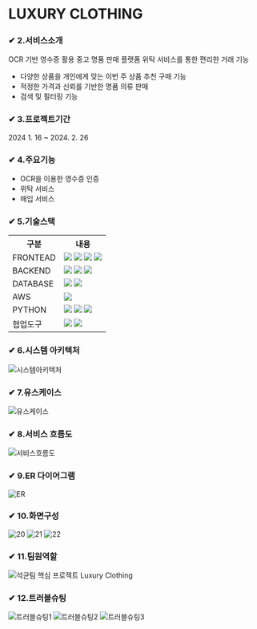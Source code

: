 # LUXURY CLOTHING

### ✔ 2.서비스소개 
OCR 기반 영수증 활용 중고 명품 판매 플랫폼
위탁 서비스를 통한 편리한 거래 기능
- 다양한 상품을 개인에게 맞는 이번 주 상품 추천 구매 기능
- 적정한 가격과 신뢰를 기반한 명품 의류 판매
- 검색 및 필터링 기능  

### ✔ 3.프로젝트기간
2024 1. 16 ~ 2024. 2. 26

### ✔ 4.주요기능
- OCR을 이용한 영수증 인증
- 위탁 서비스
- 매입 서비스

### ✔ 5.기술스택
<table>
    <tr>
        <th>구분</th>
        <th>내용</th>
    </tr>
     <tr>
        <td>FRONTEAD</td>
        <td>
             <img src="https://img.shields.io/badge/HTML-E34F26?style=for-the-badge&logo=HTML5&logoColor=white"/>
            <img src="https://img.shields.io/badge/CSS-1572B6?style=for-the-badge&logo=CSS3&logoColor=white"/>
            <img src="https://img.shields.io/badge/JS-F7DF1E?style=for-the-badge&logo=JS&logoColor=white"/>
            <img src="https://img.shields.io/badge/jquery-2C2255?style=for-the-badge&logo=jquery&logoColor=white"/>
        </td>
    </tr>
     <tr>
        <td>BACKEND</td>
        <td>
        <img src="https://img.shields.io/badge/Java-007396?style=for-the-badge&logo=java&logoColor=white"/>
            <img src="https://img.shields.io/badge/BootStrap-7952B3?style=for-the-badge&logo=BootStrap&logoColor=white"/>
            <img src="https://img.shields.io/badge/eclipse-2C2255?style=for-the-badge&logo=eclipse&logoColor=white"/>
        </td>
    </tr>
     <tr>
        <td>DATABASE</td>
        <td>
           <img src="https://img.shields.io/badge/Oracle 11g-F80000?style=for-the-badge&logo=Oracle&logoColor=white"/> 
           <img src="https://img.shields.io/badge/MyBatis-1D2D35?style=for-the-badge&logo=MyBatis&logoColor=white"/>
        </td>
    </tr>
     <tr>
        <td>AWS</td>
        <td>
            <img src="https://img.shields.io/badge/Apache Tomcat 9.0-D22128?style=for-the-badge&logo=Apache Tomcat&logoColor=white"/>
        </td>
    </tr>
     <tr>
        <td>PYTHON</td>
        <td>
            <img src="https://img.shields.io/badge/python-3776AB?style=for-the-badge&logo=python&logoColor=white"/>
            <img src="https://img.shields.io/badge/pandas-150458?style=for-the-badge&logo=numpy&logoColor=white"/>
            <img src="https://img.shields.io/badge/numpy-013243?style=for-the-badge&logo=numpy&logoColor=white"/>
        </td>
    </tr>
    <tr>
        <td>협업도구</td>
        <td>
            <img src="https://img.shields.io/badge/Git-F05032?style=for-the-badge&logo=Git&logoColor=white"/> 
            <img src="https://img.shields.io/badge/GitHub-181717?style=for-the-badge&logo=GitHub&logoColor=white"/>
        </td>
    </tr>
</table>


### ✔ 6.시스템 아키텍처
![시스템아키텍처](https://github.com/2024-SMHRD-IS-CLOUD-2/LuxuryClothing/assets/158141404/5fd6d43d-4c7d-4530-946c-d0b718e3025e)


### ✔ 7.유스케이스
![유스케이스](https://github.com/2024-SMHRD-IS-CLOUD-2/LuxuryClothing/assets/158141404/ed0d9f4e-a9e7-418b-863f-dacabc849bf4)


### ✔ 8.서비스 흐름도
![서비스흐름도](https://github.com/2024-SMHRD-IS-CLOUD-2/LuxuryClothing/assets/158141404/daa73d91-413b-43e8-9c93-1a1fa77dc5f3)


### ✔ 9.ER 다이어그램
![ER](https://github.com/2024-SMHRD-IS-CLOUD-2/LuxuryClothing/assets/158141404/68eebc96-0b88-4fc5-b248-1a8b19f6e3c9)


### ✔ 10.화면구성
![20](https://github.com/2024-SMHRD-IS-CLOUD-2/LuxuryClothing/assets/158141404/c8cd5041-44b8-43cf-a81c-755c3250d0a2)
![21](https://github.com/2024-SMHRD-IS-CLOUD-2/LuxuryClothing/assets/158141404/64a8e335-b754-4a01-a346-7bb2faf57e07)
![22](https://github.com/2024-SMHRD-IS-CLOUD-2/LuxuryClothing/assets/158141404/235e621b-4b24-470d-afe1-ba91ec07bd3f)

### ✔ 11.팀원역할
![석균팀 핵심 프로젝트 Luxury Clothing](https://github.com/2024-SMHRD-IS-CLOUD-2/LuxuryClothing/assets/158141404/a995d467-f1cf-4ff5-99c8-71453502bd17)


### ✔ 12.트러블슈팅
![트러블슈팅1](https://github.com/2024-SMHRD-IS-CLOUD-2/LuxuryClothing/assets/158141404/4d4fa080-34a2-455b-acb7-fc2fcfb91772)
![트러블슈팅2](https://github.com/2024-SMHRD-IS-CLOUD-2/LuxuryClothing/assets/158141404/c94544c4-92c2-4422-85a3-d9bd473da49a)
![트러블슈팅3](https://github.com/2024-SMHRD-IS-CLOUD-2/LuxuryClothing/assets/158141404/1e0d780b-fef5-4975-8207-14a3ec5f521e)
